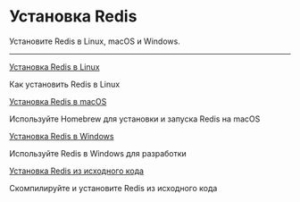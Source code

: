 # Установка Redis

Установите Redis в Linux, macOS и Windows.

---

[Установка Redis в Linux](install-redis-on-linux.md)

Как установить Redis в Linux

[Установка Redis в macOS](install-redis-on-mac-os.md)

Используйте Homebrew для установки и запуска Redis на macOS

[Установка Redis в Windows](install-redis-on-windows.md)

Используйте Redis в Windows для разработки

[Установка Redis из исходного кода](install-redis-from-source.md)

Скомпилируйте и установите Redis из исходного кода
